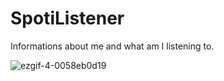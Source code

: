 # SpotiListener
Informations about me and what am I listening to.

![ezgif-4-0058eb0d19](https://github.com/ShadowPrice1328/SpotiListener/assets/60846759/080c682d-a0d6-458d-b0ce-a120c802313e)
